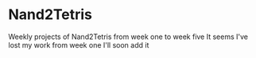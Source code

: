 # Nand2Tetris
Weekly projects of Nand2Tetris from week one to week five
It seems I've lost my work from week one I'll soon add it
